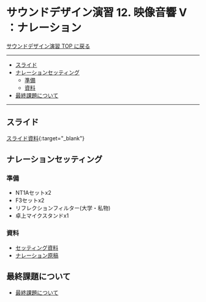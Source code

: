 # サウンドデザイン演習 12. 映像音響 V ：ナレーション <!-- omit in toc -->

[サウンドデザイン演習 TOP に戻る](./index.md)

---

- [スライド](#スライド)
- [ナレーションセッティング](#ナレーションセッティング)
  - [準備](#準備)
  - [資料](#資料)
- [最終課題について](#最終課題について)


---

## スライド

[スライド資料](./sd_12slide.pdf){:target="_blank"}

## ナレーションセッティング
### 準備
- NT1Aセットx2
- F3セットx2
- リフレクションフィルター(大学・私物)
- 卓上マイクスタンドx1

### 資料
- [セッティング資料](./sd_12howto.pdf)
- [ナレーション原稿](./sd_12naration.pdf)

## 最終課題について
- [最終課題について](./sd_kadai.md)
